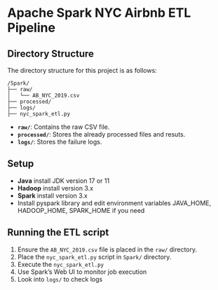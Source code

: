 # Apache Spark NYC Airbnb ETL Pipeline

## Directory Structure

The directory structure for this project is as follows:
```
/Spark/
├── raw/
│   └── AB_NYC_2019.csv
├── processed/
├── logs/
├── nyc_spark_etl.py
```
- **`raw/`**: Contains the raw CSV file.
- **`processed/`**: Stores the already processed files and resuts.
- **`logs/`**: Stores the failure logs.

## Setup

- **Java** install JDK version 17 or 11
- **Hadoop** install version 3.x
- **Spark** install version 3.x
- Install pyspark library and edit environment variables JAVA_HOME, HADOOP_HOME, SPARK_HOME if you need

## Running the ETL script

1. Ensure the `AB_NYC_2019.csv` file is placed in the `raw/` directory.
2. Place the `nyc_spark_etl.py` script in `Spark/` directory.
3. Execute the `nyc_spark_etl.py`
4. Use Spark’s Web UI to monitor job execution
5. Look into `logs/` to check logs
